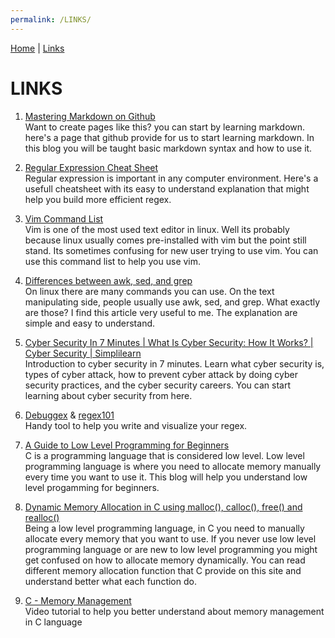 ```yaml
---
permalink: /LINKS/
---
```


[Home](/os212) | [Links](/os212/LINKS/)

# LINKS

1. [Mastering Markdown on Github](https://guides.github.com/features/mastering-markdown/)<br>
Want to create pages like this? you can start by learning markdown. here's a page that github provide for us to start learning markdown. In this blog you will be taught basic markdown syntax and how to use it.

2. [Regular Expression Cheat Sheet](https://developer.mozilla.org/en-US/docs/Web/JavaScript/Guide/Regular_Expressions/Cheatsheet)<br>
Regular expression is important in any computer environment. Here's a usefull cheatsheet with its easy to understand explanation that might help you build more efficient regex.

3. [Vim Command List](https://vim.rtorr.com/)<br>
Vim is one of the most used text editor in linux. Well its probably because linux usually comes pre-installed with vim but the point still stand. Its sometimes confusing for new user trying to use vim. You can use this command list to help you use vim.

4. [Differences between awk, sed, and grep](https://www.baeldung.com/linux/grep-sed-awk-differences)<br>
On linux there are many commands you can use. On the text manipulating side, people usually use awk, sed, and grep. What exactly are those? I find this article very useful to me. The explanation are simple and easy to understand.

5. [Cyber Security In 7 Minutes | What Is Cyber Security: How It Works? | Cyber Security | Simplilearn](https://youtu.be/inWWhr5tnEA)<br>
Introduction to cyber security in 7 minutes. Learn what cyber security is, types of cyber attack, how to prevent cyber attack by doing cyber security practices, and the cyber security careers. You can start learning about cyber security from here.

6. [Debuggex](https://www.debuggex.com/) & [regex101](https://regex101.com/)<br>
Handy tool to help you write and visualize your regex.

7. [A Guide to Low Level Programming for Beginners](https://www.coursereport.com/blog/a-guide-to-low-level-programming-for-beginners)<br>
C is a programming language that is considered low level. Low level programming language is where you need to allocate memory manually every time you want to use it. This blog will help you understand low level progamming for beginners.

8. [Dynamic Memory Allocation in C using malloc(), calloc(), free() and realloc()](https://www.geeksforgeeks.org/dynamic-memory-allocation-in-c-using-malloc-calloc-free-and-realloc/)<br>
Being a low level programming language, in C you need to manually allocate every memory that you want to use. If you never use low level programming language or are new to low level programming you might get confused on how to allocate memory dynamically. You can read different memory allocation function that C provide on this site and understand better what each function do.

9. [C - Memory Management](https://youtu.be/734IQSAkww4)<br>
Video tutorial to help you better understand about memory management in C language
